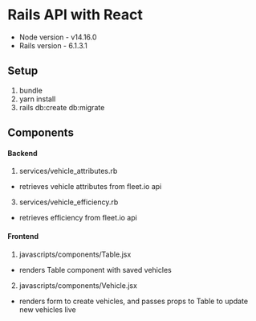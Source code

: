 # Rails API with React

* Node version - v14.16.0
* Rails version - 6.1.3.1

## Setup
1. bundle
2. yarn install
3. rails db:create db:migrate

## Components

#### Backend
1. services/vehicle_attributes.rb
 - retrieves vehicle attributes from fleet.io api

3. services/vehicle_efficiency.rb
 - retrieves efficiency from fleet.io api

#### Frontend
1. javascripts/components/Table.jsx
 - renders Table component with saved vehicles

2. javascripts/components/Vehicle.jsx
 - renders form to create vehicles, and passes props to Table to update new vehicles live 

